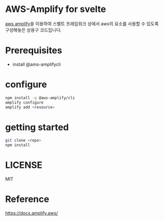 # AWS-Amplify for svelte
[aws amplify](https://aws-amplify.github.io/docs/js/)을 이용하여 스벨트 프레임워크 상에서 aws의 요소를 사용할 수 있도록 구성해놓은 상용구 코드입니다.

# Prerequisites
- install @ams-amplifycli

# configure
```bash
npm install -g @aws-amplify/cli
amplify configure
amplify add <resource>
```

# getting started 
```bash
git clone <repo>
npm install
```

# LICENSE
MIT

# Reference
https://docs.amplify.aws/
